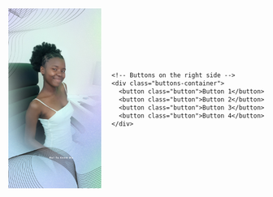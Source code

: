 <!DOCTYPE html>
<html lang="en">
<head>
  <meta charset="UTF-8">
  <meta name="viewport" content="width=device-width, initial-scale=1.0">
  <title>Image and Buttons</title>
  <style>
    /* Add some basic styling for the layout */
    body {
      display: flex;
      align-items: center;
      justify-content: center;
      height: 100vh;
      margin: 0;
    }
    .container {
      display: flex;
      align-items: center;
    }
    .image-container {
      flex: 1;
      padding-right: 20px;
    }
    .buttons-container {
      display: flex;
      flex-direction: column;
    }
    .button {
      margin-bottom: 10px;
    }
  </style>
</head>
<body>
  <div class="container">
    <!-- Image on the left side -->
    <div class="image-container">
      <img src="9 (1).jpg" alt="Image 9 (1)">
    </div>

    <!-- Buttons on the right side -->
    <div class="buttons-container">
      <button class="button">Button 1</button>
      <button class="button">Button 2</button>
      <button class="button">Button 3</button>
      <button class="button">Button 4</button>
    </div>
  </div>
</body>
</html>
